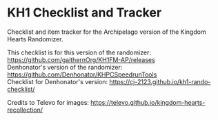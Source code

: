# KH1 Checklist and Tracker

Checklist and item tracker for the Archipelago version of the Kingdom Hearts Randomizer.

This checklist is for this version of the randomizer: https://github.com/gaithernOrg/KH1FM-AP/releases  
Denhonator's version of the randomizer: https://github.com/Denhonator/KHPCSpeedrunTools  
Checklist for Denhonator's version: https://cj-2123.github.io/kh1-rando-checklist/

Credits to Televo for images: https://televo.github.io/kingdom-hearts-recollection/
